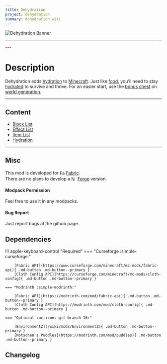 ```yaml
---
title: Dehydration
project: dehydration
summary: dehydration wiki
---
```

<script src="/wiki/javascripts/data.js"></script>
<script src="/wiki/javascripts/sidebar.js" id="dehydration"></script>

![Dehydration Banner](/wiki/assets/general/banner/dehydrationbanner.png)

---
<div id="showcase-gallery" modid="dehydration" image_1="dehydration_image_1" image_2="dehydration_image_2" image_3="dehydration_image_3"></div>
<script src="/wiki/javascripts/showcase.js"></script>
---

# Description
Dehydration adds [hydration](/wiki/mods/Dehydration/Mechanic/) to [Minecraft](https://www.minecraft.net/en-us). Just like [food](https://minecraft.wiki/w/Food), you'll need to stay [hydrated](/wiki/mods/Dehydration/Mechanic/) to survive and thrive.
For an easier start, use the [bonus chest](https://minecraft.wiki/w/Bonus_Chest) on [world generation](https://minecraft.wiki/w/Seed_(level_generation)).  

---
## Content
- [Block List](/wiki/mods/Dehydration/Blocks/#list-of-blocks)
- [Effect List](/wiki/mods/Dehydration/Effects/#list-of-effects)
- [Item List](/wiki/mods/Dehydration/Items/#list-of-items)
- [Hydration](/wiki/mods/Dehydration/Mechanic/)
  
---
## Misc
This mod is developed for <img src="https://fabricmc.net/assets/logo.png" alt="Fabric" width="16" height="16" style="position: relative; top: 3px;"> [Fabric](https://fabricmc.net/).  
There are no plans to develop a <img src="https://neoforged.net/img/authors/neoforged.png" alt="NeoForged" width="16" height="16" style="position: relative; top: 3px;"> [Forge](https://neoforged.net/) version.  

#### Modpack Permission
Feel free to use it in any modpacks.  

#### Bug Report
Just report bugs at the github page.  

## Dependencies

!!! apple-keyboard-control "Required"
    === "Curseforge :simple-curseforge:"

        [Fabric API](https://www.curseforge.com/minecraft/mc-mods/fabric-api){ .md-button .md-button--primary }
        [Cloth Config API](https://curseforge.com/minecraft/mc-mods/cloth-config){ .md-button .md-button--primary }

    === "Modrinth :simple-modrinth:"

        [Fabric API](https://modrinth.com/mod/fabric-api){ .md-button .md-button--primary }
        [Cloth Config API](https://modrinth.com/mod/cloth-config){ .md-button .md-button--primary }

    === "Optional :octicons-git-branch-16:"

        [EnvironmentZ](/wiki/mods/EnvironmentZ){ .md-button .md-button--primary }
        [Motschen's Puddles](https://modrinth.com/mod/puddles){ .md-button .md-button--primary }

## Changelog
<script src="https://cdn.jsdelivr.net/npm/marked/marked.min.js"></script>
<div id="log" modid="dehydration"></div>
